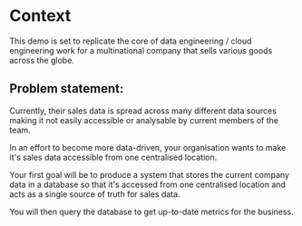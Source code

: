 # Context 
This demo is set to replicate the core of data engineering / cloud engineering work for a multinational company that sells various goods across the globe.

## Problem statement: 
Currently, their sales data is spread across many different data sources making it not easily accessible or analysable by current members of the team.

In an effort to become more data-driven, your organisation wants to make it's sales data accessible from one centralised location.

Your first goal will be to produce a system that stores the current company data in a database so that it's accessed from one centralised location and acts as a single source of truth for sales data.

You will then query the database to get up-to-date metrics for the business.

